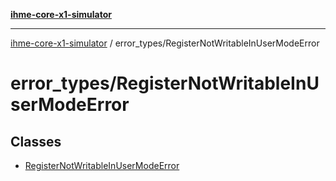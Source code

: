 [**ihme-core-x1-simulator**](../../README.md)

***

[ihme-core-x1-simulator](../../modules.md) / error\_types/RegisterNotWritableInUserModeError

# error\_types/RegisterNotWritableInUserModeError

## Classes

- [RegisterNotWritableInUserModeError](classes/RegisterNotWritableInUserModeError.md)
